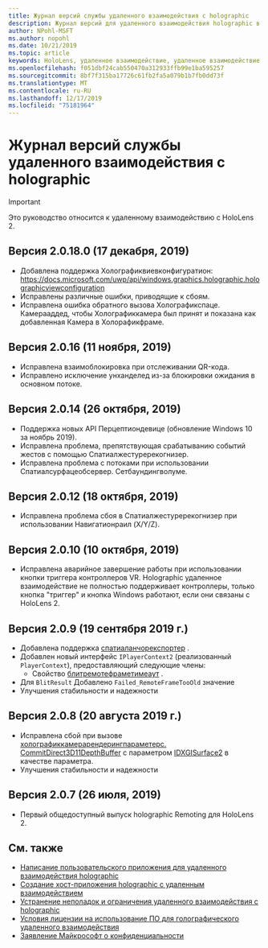 ```yaml
---
title: Журнал версий службы удаленного взаимодействия с holographic
description: Журнал версий для удаленного взаимодействия holographic в HoloLens 2.
author: NPohl-MSFT
ms.author: nopohl
ms.date: 10/21/2019
ms.topic: article
keywords: HoloLens, удаленное взаимодействие, удаленное взаимодействие с holographic
ms.openlocfilehash: f051dbf24cab550470a312933ffb99e1ba595257
ms.sourcegitcommit: 8bf7f315ba17726c61fb2fa5a079b1b7fb0dd73f
ms.translationtype: MT
ms.contentlocale: ru-RU
ms.lasthandoff: 12/17/2019
ms.locfileid: "75181964"
---
```

# <a name="holographic-remoting-version-history"></a>Журнал версий службы удаленного взаимодействия с holographic

> [!IMPORTANT]
> Это руководство относится к удаленному взаимодействию с HoloLens 2.

## Версия 2.0.18.0 (17 декабря, 2019)<a name="v2.0.18"></a>
* Добавлена поддержка Холографиквиевконфигуратион: https://docs.microsoft.com/uwp/api/windows.graphics.holographic.holographicviewconfiguration
* Исправлены различные ошибки, приводящие к сбоям.
* Исправлена ошибка обратного вызова Холографикспаце. Камерааддед, чтобы Холографиккамера был принят и показана как добавленная Камера в Холорафикфраме.

## Версия 2.0.16 (11 ноября, 2019)<a name="2.0.16"></a>
* Исправлена взаимоблокировка при отслеживании QR-кода.
* Исправлено исключение унханделед из-за блокировки ожидания в основном потоке.

## Версия 2.0.14 (26 октября, 2019)<a name="v2.0.14"></a>
* Поддержка новых API Перцептиондевице (обновление Windows 10 за ноябрь 2019).
* Исправлена проблема, препятствующая срабатыванию событий жестов с помощью Спатиалжестуререкогнизер.
* Исправлена проблема с потоками при использовании Спатиалсурфацеобсервер. Сетбаундингволуме.

## Версия 2.0.12 (18 октября, 2019)<a name="v2.0.12"></a>
* Исправлена проблема сбоя в Спатиалжестуререкогнизер при использовании Навигатионраил (X/Y/Z).

## Версия 2.0.10 (10 октября, 2019)<a name="v2.0.10"></a>
* Исправлена аварийное завершение работы при использовании кнопки триггера контроллеров VR. Holographic удаленное взаимодействие не полностью поддерживает контроллеры, только кнопка "триггер" и кнопка Windows работают, если они связаны с HoloLens 2.

## Версия 2.0.9 (19 сентября 2019 г.)<a name="v2.0.9"></a>
* Добавлена поддержка [спатиаланчорекспортер](https://docs.microsoft.com/uwp/api/windows.perception.spatial.spatialanchorexporter) .
* Добавлен новый интерфейс ```IPlayerContext2``` (реализованный ```PlayerContext```), предоставляющий следующие члены:
  - Свойство [блитремотефраметимеаут](holographic-remoting-create-player.md#BlitRemoteFrameTimeout) .
* Для ```BlitResult``` Добавлено ```Failed_RemoteFrameTooOld``` значение
* Улучшения стабильности и надежности

## Версия 2.0.8 (20 августа 2019 г.)<a name="v2.0.8"></a>

* Исправлена сбой при вызове [холографиккамерарендерингпараметерс. CommitDirect3D11DepthBuffer](https://docs.microsoft.com/uwp/api/windows.graphics.holographic.holographiccamerarenderingparameters.commitdirect3d11depthbuffer) с параметром [IDXGISurface2](https://docs.microsoft.com/windows/win32/api/dxgi1_2/nn-dxgi1_2-idxgisurface2) в качестве параметра.
* Улучшения стабильности и надежности

## Версия 2.0.7 (26 июля, 2019)<a name="v2.0.7"></a>

* Первый общедоступный выпуск holographic Remoting для HoloLens 2.

## <a name="see-also"></a>См. также
* [Написание пользовательского приложения для удаленного взаимодействия holographic](holographic-remoting-create-player.md)
* [Создание хост-приложения holographic с удаленным взаимодействием](holographic-remoting-create-host.md)
* [Устранение неполадок и ограничения удаленного взаимодействия с holographic](holographic-remoting-troubleshooting.md)
* [Условия лицензии на использование ПО для голографического удаленного взаимодействия](https://docs.microsoft.com/legal/mixed-reality/microsoft-holographic-remoting-software-license-terms)
* [Заявление Майкрософт о конфиденциальности](https://go.microsoft.com/fwlink/?LinkId=521839)
